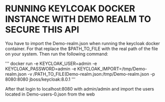 # RUNNING KEYLCOAK DOCKER INSTANCE WITH DEMO REALM TO SECURE THIS API

You have to import the Demo-realm.json when running the keycloak docker container. For that replace the $PATH_TO_FILE with the real path of the file on your system.
Then run the following command:

'''
docker run -e KEYCLOAK_USER=admin -e KEYCLOAK_PASSWORD=admin -e KEYCLOAK_IMPORT=/tmp/Demo-realm.json -v /PATH_TO_FILE(Demo-realm.json:/tmp/Demo-realm.json -p 8080:8080 jboss/keycloak:8.0.1
'''


After that login to localhost:8080 with admin/admin and import the users located in Demo-users-0.json from the web      